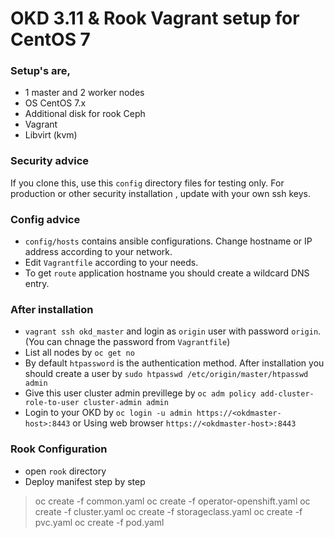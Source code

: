 # OKD 3.11 & Rook Vagrant setup for CentOS 7 

### Setup's are,

- 1 master and 2 worker nodes
- OS CentOS 7.x
- Additional disk for rook Ceph
- Vagrant
- Libvirt (kvm)


### Security advice

If you clone this, use this `config` directory files for testing only.
For production or other security installation , update with your own ssh keys.

### Config advice

- `config/hosts` contains ansible configurations. Change hostname or IP address according to your network.
- Edit `Vagrantfile` according to your needs.
- To get `route` application hostname you should create a wildcard DNS entry.

### After installation

- `vagrant ssh okd_master` and login as `origin` user with password `origin`. (You can chnage the password from `Vagrantfile`)
- List all nodes by `oc get no`
- By default `htpassword` is the authentication method. After installation you should create a user by `sudo htpasswd /etc/origin/master/htpasswd admin`
- Give this user cluster admin previllege by `oc adm policy add-cluster-role-to-user cluster-admin admin`
- Login to your OKD by `oc login -u admin https://<okdmaster-host>:8443` or Using web browser `https://<okdmaster-host>:8443`

### Rook Configuration

- open `rook` directory
- Deploy manifest step by step

> oc create -f common.yaml
> oc create -f operator-openshift.yaml
> oc create -f cluster.yaml
> oc create -f storageclass.yaml
> oc create -f pvc.yaml
> oc create -f pod.yaml
